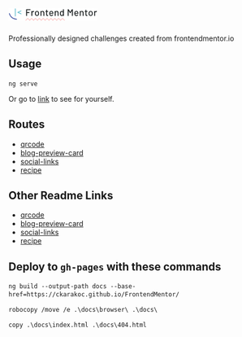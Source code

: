 # ![img.png](src/assets/readme/img.png)

Professionally designed challenges created from frontendmentor.io

## Usage

```shell
ng serve
```
Or go to [link](https://ckarakoc.github.io/FrontendMentor/) to see for yourself.

## Routes

- [qrcode](http://localhost:4200/qrcode)
- [blog-preview-card](http://localhost:4200/blog-preview)
- [social-links](http://localhost:4200/social-links)
- [recipe](http://localhost:4200/recipe)

## Other Readme Links

- [qrcode](src/app/qrcode/README.md)
- [blog-preview-card](src/app/blog-preview-card/README.md)
- [social-links](src/app/social-links/README.md)
- [recipe](src/app/recipe/README.md)


## Deploy to `gh-pages` with these commands

```shell
ng build --output-path docs --base-href=https://ckarakoc.github.io/FrontendMentor/
```
```shell
robocopy /move /e .\docs\browser\ .\docs\
```
```shell
copy .\docs\index.html .\docs\404.html
```
